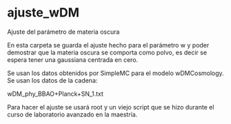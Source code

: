 # ajuste_wDM
Ajuste del parámetro de materia oscura

En esta carpeta se guarda el ajuste hecho para el parámetro w y poder demostrar que la materia oscura se comporta como polvo, es decir se espera tener una gaussiana centrada en cero.

Se usan los datos obtenidos por SimpleMC para el modelo wDMCosmology. Se usan los datos de la cadena:

wDM_phy_BBAO+Planck+SN_1.txt

Para hacer el ajuste se usará root y un viejo script que se hizo durante el curso de laboratorio avanzado en la maestría.
